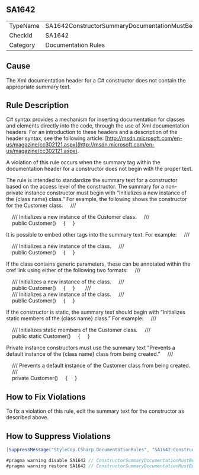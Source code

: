 ﻿## SA1642

<table>
<tr>
  <td>TypeName</td>
  <td>SA1642ConstructorSummaryDocumentationMustBeginWithStandardText</td>
</tr>
<tr>
  <td>CheckId</td>
  <td>SA1642</td>
</tr>
<tr>
  <td>Category</td>
  <td>Documentation Rules</td>
</tr>
</table>

## Cause

The Xml documentation header for a C# constructor does not contain the appropriate summary text.

## Rule Description

C# syntax provides a mechanism for inserting documentation for classes and elements directly into the code, through the use of Xml documentation headers. For an introduction to these headers and a description of the header syntax, see the following article: [http://msdn.microsoft.com/en-us/magazine/cc302121.aspx](http://msdn.microsoft.com/en-us/magazine/cc302121.aspx).

A violation of this rule occurs when the summary tag within the documentation header for a constructor does not begin with the proper text.

The rule is intended to standardize the summary text for a constructor based on the access level of the constructor. The summary for a non-private instance constructor must begin with “Initializes a new instance of the {class name} class.” For example, the following shows the constructor for the Customer class.
    /// <summary>
    /// Initializes a new instance of the Customer class.
    /// </summary>
    public Customer()
    {
    }
 

It is possible to embed other tags into the summary text. For example:
    /// <summary>
    /// Initializes a new instance of the <see cref="Customer"/> class.
    /// </summary>
    public Customer()
    {
    }



If the class contains generic parameters, these can be annotated within the cref link using either of the following two formats:
    /// <summary>
    /// Initializes a new instance of the <see cref="Customer`1"/> class.
    /// </summary>
    public Customer()
    {
    }
 
    /// <summary>
    /// Initializes a new instance of the <see cref="Customer{T}"/> class.
    /// </summary>
    public Customer()
    {
    }



If the constructor is static, the summary text should begin with “Initializes static members of the {class name} class.” For example:
    /// <summary>
    /// Initializes static members of the Customer class.
    /// </summary>
    public static Customer()
    {
    }



Private instance constructors must use the summary text “Prevents a default instance of the {class name} class from being created.”
    /// <summary>
    /// Prevents a default instance of the Customer class from being created.
    /// </summary>
    private Customer()
    {
    }



## How to Fix Violations

To fix a violation of this rule, edit the summary text for the constructor as described above.

## How to Suppress Violations

```csharp
[SuppressMessage("StyleCop.CSharp.DocumentationRules", "SA1642:ConstructorSummaryDocumentationMustBeginWithStandardText", Justification = "Reviewed.")]
```

```csharp
#pragma warning disable SA1642 // ConstructorSummaryDocumentationMustBeginWithStandardText
#pragma warning restore SA1642 // ConstructorSummaryDocumentationMustBeginWithStandardText
```
